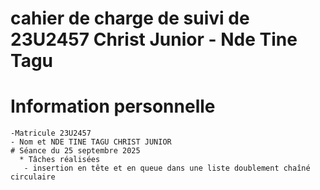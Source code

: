 # cahier de charge de suivi de 23U2457 Christ Junior - Nde Tine Tagu
  # Information personnelle
    -Matricule 23U2457
    - Nom et NDE TINE TAGU CHRIST JUNIOR 
    # Séance du 25 septembre 2025
      * Tâches réalisées
       - insertion en tête et en queue dans une liste doublement chaîné circulaire 
